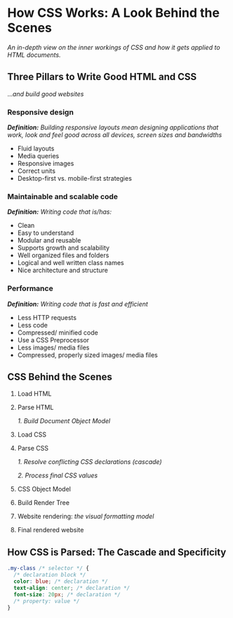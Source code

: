 # How CSS Works: A Look Behind the Scenes

_An in-depth view on the inner workings of CSS and how it gets applied to HTML documents._

## Three Pillars to Write Good HTML and CSS

..._and build good websites_

### Responsive design

_**Definition:** Building responsive layouts mean designing applications that work, look and feel good across all devices, screen sizes and bandwidths_

- Fluid layouts
- Media queries
- Responsive images
- Correct units
- Desktop-first vs. mobile-first strategies

### Maintainable and scalable code

_**Definition:** Writing code that is/has:_

- Clean
- Easy to understand
- Modular and reusable
- Supports growth and scalability
- Well organized files and folders
- Logical and well written class names
- Nice architecture and structure

### Performance

_**Definition:** Writing code that is fast and efficient_

- Less HTTP requests
- Less code
- Compressed/ minified code
- Use a CSS Preprocessor
- Less images/ media files
- Compressed, properly sized images/ media files

## CSS Behind the Scenes

1. Load HTML

2. Parse HTML

   _1. Build Document Object Model_

3. Load CSS

4. Parse CSS

   _1. Resolve conflicting CSS declarations (cascade)_

   _2. Process final CSS values_

5. CSS Object Model

6. Build Render Tree

7. Website rendering: _the visual formatting model_

8. Final rendered website

## How CSS is Parsed: The Cascade and Specificity

```css
.my-class /* selector */ {
  /* declaration block */
  color: blue; /* declaration */
  text-align: center; /* declaration */
  font-size: 20px; /* declaration */
  /* property: value */
}
```
